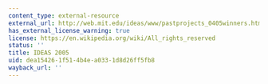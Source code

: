 ```yaml
---
content_type: external-resource
external_url: http://web.mit.edu/ideas/www/pastprojects_0405winners.htm#bicilavadora
has_external_license_warning: true
license: https://en.wikipedia.org/wiki/All_rights_reserved
status: ''
title: IDEAS 2005
uid: dea15426-1f51-4b4e-a033-1d8d26ff5fb8
wayback_url: ''
---
```


